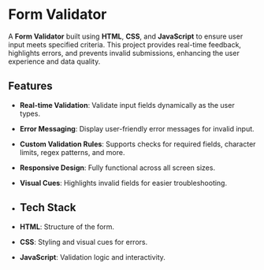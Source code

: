 # Form Validator

A **Form Validator** built using **HTML**, **CSS**, and **JavaScript** to ensure user input meets specified criteria. This project provides real-time feedback, highlights errors, and prevents invalid submissions, enhancing the user experience and data quality.

## Features

- **Real-time Validation**: Validate input fields dynamically as the user types.
- **Error Messaging**: Display user-friendly error messages for invalid input.
- **Custom Validation Rules**: Supports checks for required fields, character limits, regex patterns, and more.
- **Responsive Design**: Fully functional across all screen sizes.
- **Visual Cues**: Highlights invalid fields for easier troubleshooting.

- ## Tech Stack

- **HTML**: Structure of the form.
- **CSS**: Styling and visual cues for errors.
- **JavaScript**: Validation logic and interactivity.
